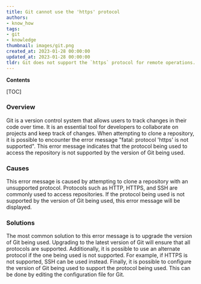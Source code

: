 ```yaml
---
title: Git cannot use the 'https' protocol
authors:
- know_how
tags:
- git
- knowledge
thumbnail: images/git.png
created_at: 2023-01-28 00:00:00
updated_at: 2023-01-28 00:00:00
tldr: Git does not support the `https` protocol for remote operations.
---
```


**Contents**

[TOC]

### Overview

Git is a version control system that allows users to track changes in their code over time. It is an essential tool for developers to collaborate on projects and keep track of changes. When attempting to clone a repository, it is possible to encounter the error message "fatal: protocol 'https' is not supported". This error message indicates that the protocol being used to access the repository is not supported by the version of Git being used. 

### Causes

This error message is caused by attempting to clone a repository with an unsupported protocol. Protocols such as HTTP, HTTPS, and SSH are commonly used to access repositories. If the protocol being used is not supported by the version of Git being used, this error message will be displayed. 

### Solutions

The most common solution to this error message is to upgrade the version of Git being used. Upgrading to the latest version of Git will ensure that all protocols are supported. Additionally, it is possible to use an alternate protocol if the one being used is not supported. For example, if HTTPS is not supported, SSH can be used instead. Finally, it is possible to configure the version of Git being used to support the protocol being used. This can be done by editing the configuration file for Git.
